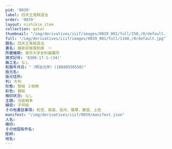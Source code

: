 ```yaml
---
pid: '0039'
label: 四天王鬼賊退治
order: '0039'
layout: nishikie_item
collection: qatar
thumbnail: "/img/derivatives/iiif/images/0039_001/full/250,/0/default.jpg"
full: "/img/derivatives/iiif/images/0039_001/full/1140,/0/default.jpg"
題名: 四天王鬼賊退治
書名: 維新前後諷刺画　一
所蔵機関: 東京大学史料編纂所
請求記号: '0380-17-1-(34)'
画工名: なし
和暦年月日: "（明治元年）(18680550550)"
版元名: 
版元住所: 
判: 大判
形態: 竪絵 ２枚続
彩色: 錦絵
検印状況: なし
主題: 戊辰戦争
細目: 子供絵
その他書誌事項: 和宮、尾張、長州、薩摩、藤堂、土佐
manifest: "/img/derivatives/iiif/0039/manifest.json"
人名: 
検印: 
その他固有件名: 
彫師: 
地名: 
---
```

